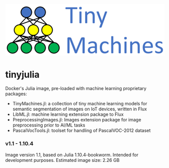 ![alt text](https://github.com/cirobr/TinyMachines.jl/blob/main/images/logo-name-tm.png?raw=true)

# tinyjulia
Docker's Julia image, pre-loaded with machine learning proprietary packages:
* TinyMachines.jl: a collection of tiny machine learning models for semantic segmentation of images on IoT devices, written in Flux
* LibML.jl: machine learning extension package to Flux
* PreprocessingImages.jl: Images extension package for image preprocessing prior to AI/ML tasks
* PascalVocTools.jl: toolset for handling of PascalVOC-2012 dataset

### v1.1 - 1.10.4
Image version 1.1, based on Julia 1.10.4-bookworm. Intended for development purposes.
Estimated image size: 2.26 GB
